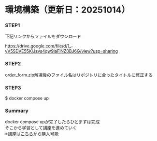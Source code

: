 # 環境構築（更新日：20251014）
### STEP1
下記リンクからファイルをダウンロード

https://drive.google.com/file/d/1_-yV5SDVE55KlJzvs4qw9laFlNZ0BJ6G/view?usp=sharing

### STEP2
order_form.zip解凍後のファイル名はリポジトリに合ったタイトルに修正する

### STEP3
$ docker compose up

### Summary
docker compose upが完了したらひとまずは完成  
そこから学習として講座を進めていく  
※講座は[こちら](https://www.udemy.com/course/rails-forms/?couponCode=MT251015JP)から購入可能
